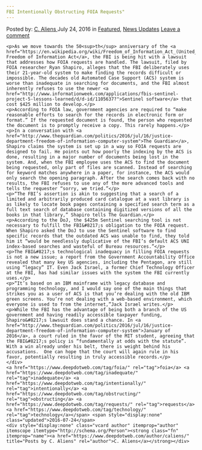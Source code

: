 ```yaml
---
FBI Intentionally Obstructing FOIA Requests"
---
```

<article class="post-listing post-14893 post type-post status-publish format-standard has-post-thumbnail hentry  tag-foia tag-inadequate tag-intentionally tag-obstructing tag-requests tag-technology">
    <div class="post-inner">
        <span>Posted by: <a href="https://www.deepdotweb.com/author/caliens/" title="">C. Aliens </a></span>
    <span>July 24, 2016</span>
    <span>in <a href="https://www.deepdotweb.com/category/deepdot-news/" rel="category tag">Featured</a>, <a href="https://www.deepdotweb.com/category/news-updates/" rel="category tag">News Updates</a></span>
    <span><a href="https://www.deepdotweb.com/2016/07/24/fbi-intentionally-obstructing-foia-requests-inadequate-technology/#respond">Leave a comment</a></span>
    </p>
    <div class="clear"></div>
    
    <p>As we move towards the 50<sup>th</sup> anniversary of the <a href="https://en.wikipedia.org/wiki/Freedom_of_Information_Act_(United_States)">US Freedom of Information Act</a>, the FBI is being hit with a lawsuit that addresses how FOIA requests are handled. The lawsuit, filed by FOIA researcher Ryan Shapiro, alleges that the FBI deliberately uses their 21-year-old system to make finding the records difficult or impossible. The decades old Automated Case Support (ACS) system is worse than inadequate in searching for documents, and the FBI almost inherently refuses to use the newer <a href="http://www.informationweek.com/applications/fbis-sentinel-project-5-lessons-learned/d/d-id/1105637?">Sentinel software</a> that cost $425 million to develop.</p>
    <p>According to FOIA law, government agencies are required to “make reasonable efforts to search for the records in electronic form or format.” If the requested document is found, the person who requested the document is to promptly receive a copy. This rarely happens.</p>
    <p>In a conversation with <a href="http://www.theguardian.com/politics/2016/jul/16/justice-department-freedom-of-information-computer-system">The Guardian</a>, Shapiro claims the system is set up in a way so FOIA requests are designed to fail. He points out how poorly the indexing by the ACS is done, resulting in a major number of documents being lost in the system. And, when the FBI employee uses the ACS to find the document being requested, only part of files are scanned. Instead of searching for keyword matches anywhere in a paper, for instance, the ACS would only search the opening paragraph. After the search comes back with no results, the FBI refuses to use any of the more advanced tools and tells the requester “sorry, we tried.”</p>
    <p>“The FBI’s assertion is akin to suggesting that a search of a limited and arbitrarily produced card catalogue at a vast library is as likely to locate book pages containing a specified search term as a full text search of database containing digitized versions of all the books in that library,” Shapiro tells The Guardian.</p>
    <p>According to the DoJ, the $425m Sentinel searching tool is not necessary to fulfill the FBI&#8217;s obligation to the FOIA request. When Shapiro asked the DoJ to use the Sentinel software to find specific records that the outdated ACS was unable to find, they told him it “would be needlessly duplicative of the FBI’s default ACS UNI index-based searches and wasteful of Bureau resources.”</p>
    <p>The FBI&#8217;s technological inadequacy in filling FOIA requests is not a new issue; a report from the Government Accountability Office revealed that many key US agencies, including the Pentagon, are still using “legacy” IT. Even Jack Israel, a former Chief Technology Officer at the FBI, has had similar issues with the system the FBI currently uses.</p>
    <p>“It’s based on an IBM mainframe with legacy database and programming technology, and I would say one of the main things that strikes you as a user of ACS is that you’re dealing with the old IBM green screens. You’re not dealing with a web-based environment, which everyone is used to from the internet,”Jack Israel writes.</p>
    <p>While the FBI has the advantage of being both a branch of the US government and having readily accessible taxpayer funding, Shapiro&#8217;s lawsuit does stand a chance. In <a href="http://www.theguardian.com/politics/2016/jul/16/justice-department-freedom-of-information-computer-system">January of 2016</a>, a court ruled in the favor of the MIT student, agreeing that the FBI&#8217;s policy is “fundamentally at odds with the statute”. With a win already under his belt, there is weight behind his accusations.  One can hope that the court will again rule in his favor, potentially resulting in truly accessible records.</p>
    </div>
    <a href="https://www.deepdotweb.com/tag/foia/" rel="tag">foia</a> <a href="https://www.deepdotweb.com/tag/inadequate/" rel="tag">inadequate</a> <a href="https://www.deepdotweb.com/tag/intentionally/" rel="tag">intentionally</a> <a href="https://www.deepdotweb.com/tag/obstructing/" rel="tag">obstructing</a> <a href="https://www.deepdotweb.com/tag/requests/" rel="tag">requests</a> <a href="https://www.deepdotweb.com/tag/technology/" rel="tag">technology</a></span> <span style="display:none" class="updated">2016-07-24</span>
    <div style="display:none" class="vcard author" itemprop="author" itemscope itemtype="http://schema.org/Person"><strong class="fn" itemprop="name"><a href="https://www.deepdotweb.com/author/caliens/" title="Posts by C. Aliens" rel="author">C. Aliens</a></strong></div>
    
